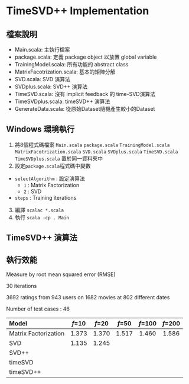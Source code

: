 TimeSVD++ Implementation
=============

## 檔案說明

* Main.scala: 主執行檔案
* package.scala: 定義 package object 以放置 global variable
* TrainingModel.scala: 所有功能的 abstract class
* MatrixFacotrization.scala: 基本的矩陣分解
* SVD.scala: SVD 演算法
* SVDplus.scala: SVD++ 演算法
* TimeSVD.scala: 沒有 implicit feedback 的 time-SVD演算法
* TimeSVDplus.scala: timeSVD++ 演算法
* GenerateData.scala: 從原始Dataset隨機產生較小的Dataset

## Windows 環境執行

1. 將8個程式碼檔案 `Main.scala` `package.scala` `TrainingModel.scala` `MatrixFacotrization.scala` `SVD.scala` `SVDplus.scala` `TimeSVD.scala` `TimeSVDplus.scala` 置於同一資料夾中
2. 設定`package.scala`程式碼中變數
  * `selectAlgorithm` : 設定演算法
    * `1` : Matrix Factorization
    * `2` : SVD
  * `steps` : Training iterations
3. 編譯 `scalac *.scala`
4. 執行 `scala -cp . Main`

## TimeSVD++ 演算法

## 執行效能

Measure by root mean squared error (RMSE)

30 iterations

3692 ratings from 943 users on 1682 movies at 802 different dates

Number of test cases : 46

|Model|_f_=10|_f_=20|_f_=50|_f_=100|_f_=200|
|:---|:---:|:---:|:---:|:---:|:---:|
|Matrix Factorization|1.373|1.370|1.517|1.460|1.586|
|SVD|1.135|1.245||||
|SVD++||||||
|timeSVD||||||
|timeSVD++||||||
